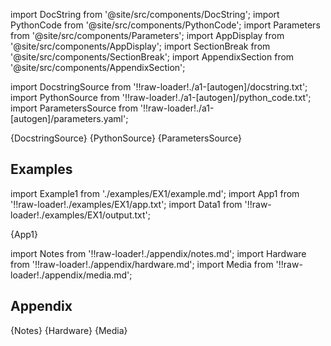
[//]: # (Custom component imports)

import DocString from '@site/src/components/DocString';
import PythonCode from '@site/src/components/PythonCode';
import Parameters from '@site/src/components/Parameters';
import AppDisplay from '@site/src/components/AppDisplay';
import SectionBreak from '@site/src/components/SectionBreak';
import AppendixSection from '@site/src/components/AppendixSection';

[//]: # (Docstring)

import DocstringSource from '!!raw-loader!./a1-[autogen]/docstring.txt';
import PythonSource from '!!raw-loader!./a1-[autogen]/python_code.txt';
import ParametersSource from '!!raw-loader!./a1-[autogen]/parameters.yaml';

<DocString>{DocstringSource}</DocString>
<PythonCode GLink='bin/flojoy-io/docs/docs/./VISUALIZERS/DATA_STRUCTURE/MATRIX_VIEW/MATRIX_VIEW.py'>{PythonSource}</PythonCode>
<Parameters>{ParametersSource}</Parameters>

<SectionBreak />

    

[//]: # (Examples)

## Examples

import Example1 from './examples/EX1/example.md';
import App1 from '!!raw-loader!./examples/EX1/app.txt';
import Data1 from '!!raw-loader!./examples/EX1/output.txt';

<AppDisplay 
    data={Data1}
    nodeLabel='MATRIX_VIEW'>
    {App1}
</AppDisplay>

<Example1 />

<SectionBreak />
  
    

[//]: # (Appendix)

import Notes from '!!raw-loader!./appendix/notes.md';
import Hardware from '!!raw-loader!./appendix/hardware.md';
import Media from '!!raw-loader!./appendix/media.md';

## Appendix

<AppendixSection index={0} folderPath='nodes/nodes/bin/flojoy-io/docs/docs/./VISUALIZERS/DATA_STRUCTURE/MATRIX_VIEW/appendix/'>{Notes}</AppendixSection>
<AppendixSection index={1} folderPath='nodes/nodes/bin/flojoy-io/docs/docs/./VISUALIZERS/DATA_STRUCTURE/MATRIX_VIEW/appendix/'>{Hardware}</AppendixSection>
<AppendixSection index={2} folderPath='nodes/nodes/bin/flojoy-io/docs/docs/./VISUALIZERS/DATA_STRUCTURE/MATRIX_VIEW/appendix/'>{Media}</AppendixSection>


